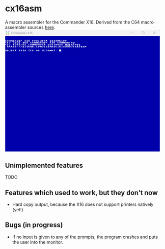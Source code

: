 # cx16asm
A macro assembler for the Commander X16. Derived from the C64 macro assembler sources [here](https://github.com/mist64/cbmsrc/tree/master/ASSEMBLER_C64_REC).
![image](https://github.com/calmsacibis995/cx16asm/blob/main/pics/cx16asm.png)

## Unimplemented features
TODO

## Features which used to work, but they don't now
 * Hard copy output, because the X16 does not support printers natively (yet!)

## Bugs (in progress)
 * If no input is given to any of the prompts, the program crashes and puts the user into the monitor.
